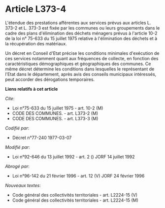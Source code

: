 # Article L373-4

L'étendue des prestations afférentes aux services prévus aux articles L. 373-2 et L. 373-3 est fixée par les communes ou
leurs groupements dans le cadre des plans d'élimination des déchets ménagers prévus à l'article 10-2 de la loi n° 75-633 du
15 juillet 1975 relative à l'élimination des déchets et à la récupération des matériaux.

Un décret en Conseil d'Etat précise les conditions minimales d'exécution de ces services notamment quant aux fréquences de
collecte, en fonction des caractéristiques démographiques et géographiques des communes. Ce même décret détermine les
conditions dans lesquelles le représentant de l'Etat dans le département, après avis des conseils municipaux intéressés, peut
accorder des dérogations temporaires.

**Liens relatifs à cet article**

_Cite_:

  - Loi n°75-633 du 15 juillet 1975 - art. 10-2 (M)
  - CODE DES COMMUNES. - art. L373-2 (M)
  - CODE DES COMMUNES. - art. L373-3 (M)

_Codifié par_:

  - Décret n°77-240 1977-03-07

_Modifié par_:

  - Loi n°92-646 du 13 juillet 1992 - art. 2 () JORF 14 juillet 1992

_Abrogé par_:

  - Loi n°96-142 du 21 février 1996 - art. 12 (V) JORF 24 février 1996

_Nouveaux textes_:

  - Code général des collectivités territoriales - art. L2224-15 (V)
  - Code général des collectivités territoriales - art. L2224-15 (M)
